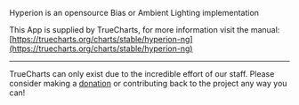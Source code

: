 Hyperion is an opensource Bias or Ambient Lighting implementation

This App is supplied by TrueCharts, for more information visit the manual: [https://truecharts.org/charts/stable/hyperion-ng](https://truecharts.org/charts/stable/hyperion-ng)

---

TrueCharts can only exist due to the incredible effort of our staff.
Please consider making a [donation](https://truecharts.org/about/sponsor) or contributing back to the project any way you can!
